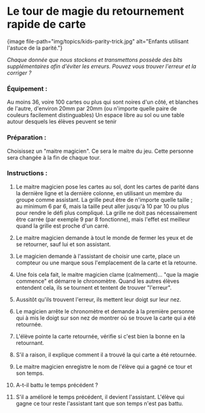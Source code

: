 # Le tour de magie du retournement rapide de carte

{image file-path="img/topics/kids-parity-trick.jpg" alt="Enfants utilisant l'astuce de la parité."}

*Chaque donnée que nous stockons et transmettons possède des bits supplémentaires afin d'éviter les erreurs. Pouvez vous trouver l'erreur et la corriger ?*

### Équipement :

Au moins 36, voire 100 cartes ou plus qui sont noires d'un côté, et blanches de l'autre, d'environ 20mm par 20mm (ou n'importe quelle paire de couleurs facilement distinguables) Un espace libre au sol ou une table autour desquels les élèves peuvent se tenir

### Préparation :

Choisissez un "maitre magicien". Ce sera le maitre du jeu. Cette personne sera changée à la fin de chaque tour.

### Instructions :

1. Le maitre magicien pose les cartes au sol, dont les cartes de parité dans la dernière ligne et la dernière colonne, en utilisant un membre du groupe comme assistant. La grille peut être de n'importe quelle taille ; au minimum 6 par 6, mais la taille peut aller jusqu'à 10 par 10 ou plus pour rendre le défi plus compliqué. La grille ne doit pas nécessairement être carrée (par exemple 9 par 8 fonctionne), mais l'effet est meilleur quand la grille est proche d'un carré.

2. Le maitre magicien demande à tout le monde de fermer les yeux et de se retourner, sauf lui et son assistant.

3. Le magicien demande à l'assistant de choisir une carte, place un compteur ou une marque sous l'emplacement de la carte et la retourne.

4. Une fois cela fait, le maitre magicien clame (calmement)... "que la magie commence" et démarre le chronomètre. Quand les autres élèves entendent cela, ils se tournent et tentent de trouver "l'erreur".

5. Aussitôt qu'ils trouvent l'erreur, ils mettent leur doigt sur leur nez.

6. Le magicien arrête le chronomètre et demande à la première personne qui à mis le doigt sur son nez de montrer où se trouve la carte qui a été retournée.

7. L'élève pointe la carte retournée, vérifie si c'est bien la bonne en la retournant.

8. S'il a raison, il explique comment il a trouvé la qui carte a été retournée.

9. Le maitre magicien enregistre le nom de l'élève qui a gagné ce tour et son temps.

10. A-t-il battu le temps précédent ?

11. S'il a amélioré le temps précédent, il devient l'assistant. L'élève qui gagne ce tour reste l'assistant tant que son temps n'est pas battu.